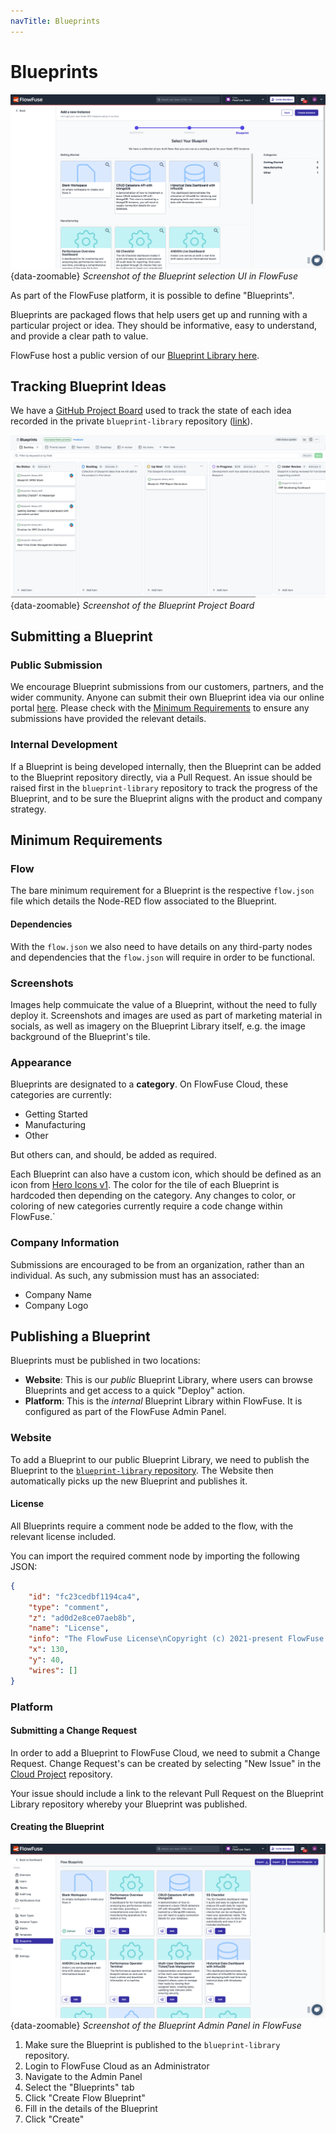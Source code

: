 ```yaml
---
navTitle: Blueprints
---
```

# Blueprints

![Screenshot of the Blueprint selection UI in FlowFuse](../images/development/screenshot-blueprints.png){data-zoomable}
_Screenshot of the Blueprint selection UI in FlowFuse_

As part of the FlowFuse platform, it is possible to define "Blueprints".

Blueprints are packaged flows that help users get up and running with a particular project or idea. They should be informative, easy to understand, and provide a clear path to value.

FlowFuse host a public version of our [Blueprint Library here](https://flowfuse.com/blueprints/).

## Tracking Blueprint Ideas

We have a [GitHub Project Board](https://github.com/orgs/FlowFuse/projects/28/views/1) used to track the state of each idea recorded in the private `blueprint-library` repository ([link](https://github.com/FlowFuse/blueprint-library/issues)).

![Screenshot of the Blueprint Project Board](../images/development/screenshot-blueprints-pm.png){data-zoomable}
_Screenshot of the Blueprint Project Board_

## Submitting a Blueprint

### Public Submission

We encourage Blueprint submissions from our customers, partners, and the wider community. Anyone can submit their own Blueprint idea via our online portal [here](https://flowfuse.com/blueprints/submit/). Please check with the [Minimum Requirements](#minimum-requirements) to ensure any submissions have provided the relevant details.

### Internal Development

If a Blueprint is being developed internally, then the Blueprint can be added to the Blueprint repository directly, via a Pull Request. An issue should be raised first in the `blueprint-library` repository to track the progress of the Blueprint, and to be sure the Blueprint aligns with the product and company strategy.

## Minimum Requirements

### Flow

The bare minimum requirement for a Blueprint is the respective `flow.json` file which details the Node-RED flow associated to the Blueprint.

#### Dependencies

With the `flow.json` we also need to have details on any third-party nodes and dependencies that the `flow.json` will require in order to be functional.

### Screenshots

Images help commuicate the value of a Blueprint, without the need to fully deploy it. Screenshots and images are used as part of marketing material in socials, as well as imagery on the Blueprint Library itself, e.g. the image background of the Blueprint's tile.

### Appearance

Blueprints are designated to a **category**. On FlowFuse Cloud, these categories are currently:

- Getting Started
- Manufacturing
- Other

But others can, and should, be added as required.

Each Blueprint can also have a custom icon, which should be defined as an icon from [Hero Icons v1](https://v1.heroicons.com/). The color for the tile of each Blueprint is hardcoded then depending on the category. Any changes to color, or coloring of new categories currently require a code change within FlowFuse.`

### Company Information

Submissions are encouraged to be from an organization, rather than an individual. As such, any submission must has an associated:

- Company Name
- Company Logo

## Publishing a Blueprint

Blueprints must be published in two locations:

- **Website**: This is our _public_ Blueprint Library, where users can browse Blueprints and get access to a quick "Deploy" action.
- **Platform**: This is the _internal_ Blueprint Library within FlowFuse. It is configured as part of the FlowFuse Admin Panel.

### Website

To add a Blueprint to our public Blueprint Library, we need to publish the Blueprint to the [`blueprint-library` repository](https://github.com/FlowFuse/blueprint-library). The Website then automatically picks up the new Blueprint and publishes it.

#### License

All Blueprints require a comment node be added to the flow, with the relevant license included.

You can import the required comment node by importing the following JSON:

```json
{
    "id": "fc23cedbf1194ca4",
    "type": "comment",
    "z": "ad0d2e8ce07aeb8b",
    "name": "License",
    "info": "The FlowFuse License\nCopyright (c) 2021-present FlowFuse Inc\n\nWith regard to the FlowFuse Software:\n\nThis software and associated documentation files (the \"Software\") may only be\nused in production, if you (and any entity that you represent) have agreed to,\nand are in compliance with, the FlowFuse Subscription Terms (the \"Terms\"),\nor other agreements governing the use of the Software, as mutually agreed by you\nand FlowFuse Inc (\"FlowFuse\"), and otherwise have a valid FlowFuse Subscription\nfor the active usage. Subject to the foregoing sentence, you are free to modify\nthis Software and publish patches to the Software. You agree that FlowFuse and/or\nits licensors (as applicable) retain all right, title and interest in and to all\nsuch modifications and/or patches, and all such modifications and/or patches may\nonly be used, copied, modified, displayed, distributed, or otherwise exploited\nwith a valid Subscription.\nNotwithstanding the foregoing, you may copy and modify the Software for development\nand testing purposes, without requiring a subscription.  You agree that FlowFuse\nand/or its licensors (as applicable) retain all right, title and interest in and\nto all such modifications.  You are not granted any other rights beyond what is\nexpressly stated herein. Subject to the foregoing, it is forbidden to copy, merge,\npublish, distribute, sublicense, and/or sell the Software.\n\nTHE SOFTWARE IS PROVIDED \"AS IS\", WITHOUT WARRANTY OF ANY KIND, EXPRESS OR\nIMPLIED, INCLUDING BUT NOT LIMITED TO THE WARRANTIES OF MERCHANTABILITY,\nFITNESS FOR A PARTICULAR PURPOSE AND NONINFRINGEMENT. IN NO EVENT SHALL THE\nAUTHORS OR COPYRIGHT HOLDERS BE LIABLE FOR ANY CLAIM, DAMAGES OR OTHER\nLIABILITY, WHETHER IN AN ACTION OF CONTRACT, TORT OR OTHERWISE, ARISING FROM,\nOUT OF OR IN CONNECTION WITH THE SOFTWARE OR THE USE OR OTHER DEALINGS IN THE\nSOFTWARE.\n\nFor all third party components incorporated into the FlowFuse Software, those\ncomponents are licensed under the original license provided by the owner of the\napplicable component.",
    "x": 130,
    "y": 40,
    "wires": []
}
```

### Platform

#### Submitting a Change Request

In order to add a Blueprint to FlowFuse Cloud, we need to submit a Change Request. Change Request's can be created by selecting "New Issue" in the [Cloud Project](https://github.com/FlowFuse/CloudProject/issues) repository.

Your issue should include a link to the relevant Pull Request on the Blueprint Library repository whereby your Blueprint was published.

#### Creating the Blueprint

![Screenshot of the Blueprint Admin Panel in FlowFuse](../images/development/screenshot-blueprints-admin.png){data-zoomable}
_Screenshot of the Blueprint Admin Panel in FlowFuse_

1. Make sure the Blueprint is published to the `blueprint-library` repository.
2. Login to FlowFuse Cloud as an Administrator
3. Navigate to the Admin Panel
4. Select the "Blueprints" tab
5. Click "Create Flow Blueprint"
6. Fill in the details of the Blueprint
7. Click "Create"